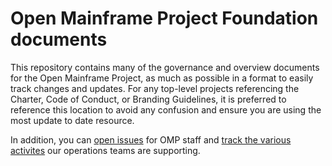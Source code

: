 # Open Mainframe Project Foundation documents

This repository contains many of the governance and overview documents for the Open Mainframe Project, as much as possible in a format to easily track changes and updates. For any top-level projects referencing the Charter, Code of Conduct, or Branding Guidelines, it is preferred to reference this location to avoid any confusion and ensure you are using the most update to date resource.

In addition, you can [open issues](https://github.com/openmainframeproject/foundation/issues) for OMP staff and [track the various activites](https://github.com/openmainframeproject/foundation/projects) our operations teams are supporting. 
